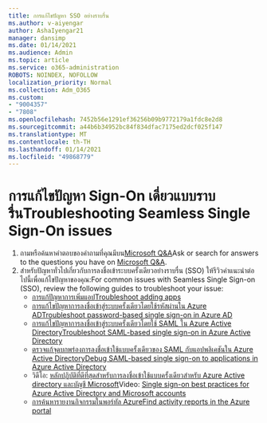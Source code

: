 ```yaml
---
title: การแก้ไขปัญหา SSO อย่างราบรื่น
ms.author: v-aiyengar
author: AshaIyengar21
manager: dansimp
ms.date: 01/14/2021
ms.audience: Admin
ms.topic: article
ms.service: o365-administration
ROBOTS: NOINDEX, NOFOLLOW
localization_priority: Normal
ms.collection: Adm_O365
ms.custom:
- "9004357"
- "7808"
ms.openlocfilehash: 7452b56e1291ef36256b09b9772179a1fdc8e2d8
ms.sourcegitcommit: a44b6b34952bc84f834dfac7175ed2dcf025f147
ms.translationtype: MT
ms.contentlocale: th-TH
ms.lasthandoff: 01/14/2021
ms.locfileid: "49868779"
---
```

# <a name="troubleshooting-seamless-single-sign-on-issues"></a><span data-ttu-id="9060a-102">การแก้ไขปัญหา Sign-On เดี่ยวแบบราบรื่น</span><span class="sxs-lookup"><span data-stu-id="9060a-102">Troubleshooting Seamless Single Sign-On issues</span></span>

1. <span data-ttu-id="9060a-103">ถามหรือค้นหาคำตอบของคำถามที่คุณมีบน[Microsoft Q&A](https://docs.microsoft.com/azure/active-directory/reports-monitoring/howto-find-activity-reports#troubleshoot-issues-with-activity-reports)</span><span class="sxs-lookup"><span data-stu-id="9060a-103">Ask or search for answers to the questions you have on [Microsoft Q&A](https://docs.microsoft.com/azure/active-directory/reports-monitoring/howto-find-activity-reports#troubleshoot-issues-with-activity-reports).</span></span>
1. <span data-ttu-id="9060a-104">สำหรับปัญหาทั่วไปเกี่ยวกับการลงชื่อเข้าระบบครั้งเดียวอย่างราบรื่น (SSO) ให้รีวิวคำแนะนำต่อไปนี้เพื่อแก้ไขปัญหาของคุณ:</span><span class="sxs-lookup"><span data-stu-id="9060a-104">For common issues with Seamless Single Sign-on (SSO), review the following guides to troubleshoot your issue:</span></span>
    - [<span data-ttu-id="9060a-105">การแก้ปัญหาการเพิ่มแอป</span><span class="sxs-lookup"><span data-stu-id="9060a-105">Troubleshoot adding apps</span></span>](https://docs.microsoft.com/azure/active-directory/manage-apps/troubleshoot-adding-apps) 
    - [<span data-ttu-id="9060a-106">การแก้ไขปัญหาการลงชื่อเข้าสู่ระบบครั้งเดียวโดยใช้รหัสผ่านใน Azure AD</span><span class="sxs-lookup"><span data-stu-id="9060a-106">Troubleshoot password-based single sign-on in Azure AD</span></span>](https://docs.microsoft.com/azure/active-directory/manage-apps/troubleshoot-password-ba) 
    - [<span data-ttu-id="9060a-107">การแก้ไขปัญหาการลงชื่อเข้าสู่ระบบครั้งเดียวโดยใช้ SAML ใน Azure Active Directory</span><span class="sxs-lookup"><span data-stu-id="9060a-107">Troubleshoot SAML-based single sign-on in Azure Active Directory</span></span>](https://docs.microsoft.com/azure/active-directory/manage-apps/troubleshoot-saml-based-sso) 
    - [<span data-ttu-id="9060a-108">ตรวจแก้จุดบกพร่องการลงชื่อเข้าใช้แบบครั้งเดียวของ SAML กับแอปพลิเคชันใน Azure Active Directory</span><span class="sxs-lookup"><span data-stu-id="9060a-108">Debug SAML-based single sign-on to applications in Azure Active Directory</span></span>](https://docs.microsoft.com/azure/active-directory/manage-apps/debug-saml-sso-issues) 
    - <span data-ttu-id="9060a-109">วิดีโอ: [หลักปฏิบัติที่ดีที่สุดสำหรับการลงชื่อเข้าใช้แบบครั้งเดียวสำหรับ Azure Active directory และบัญชี Microsoft](https://azure.microsoft.com/resources/videos/ignite-2018-single-sign-on-best-practices-for-azure-active-directory-and-microsoft-accounts/)</span><span class="sxs-lookup"><span data-stu-id="9060a-109">Video: [Single sign-on best practices for Azure Active Directory and Microsoft accounts](https://azure.microsoft.com/resources/videos/ignite-2018-single-sign-on-best-practices-for-azure-active-directory-and-microsoft-accounts/)</span></span> 
    - [<span data-ttu-id="9060a-110">การค้นหารายงานกิจกรรมในพอร์ทัล Azure</span><span class="sxs-lookup"><span data-stu-id="9060a-110">Find activity reports in the Azure portal</span></span>](https://docs.microsoft.com/azure/active-directory/reports-monitoring/howto-find-activity-reports#troubleshoot-issues-with-activity-reports)